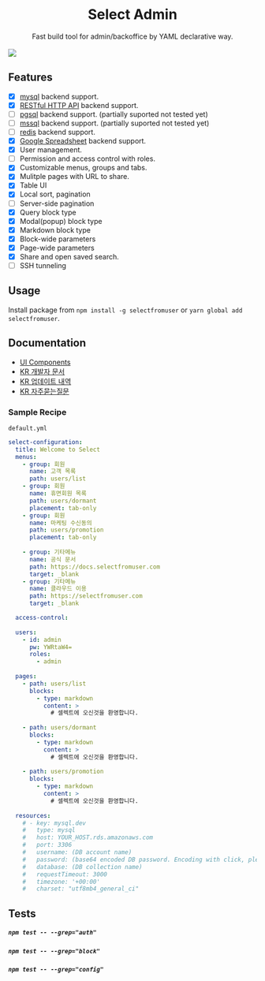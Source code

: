 <div align="center">
<h1>Select Admin</h1>
Fast build tool for admin/backoffice by YAML declarative way.
</div>

<br />
<a href="https://www.npmjs.com/package/selectfromuser" target="_blank"><img src="https://img.shields.io/github/package-json/v/eces/select"></img></a>

## Features

- [x] [mysql](#) backend support.
- [x] [RESTful HTTP API](#) backend support.
- [ ] [pgsql](#) backend support. (partially suported not tested yet)
- [ ] [mssql](#) backend support. (partially suported not tested yet)
- [ ] [redis](#) backend support.
- [x] [Google Spreadsheet](#) backend support.
- [x] User management.
- [ ] Permission and access control with roles.
- [x] Customizable menus, groups and tabs.
- [x] Mulitple pages with URL to share.
- [x] Table UI
- [x] Local sort, pagination
- [ ] Server-side pagination
- [x] Query block type
- [x] Modal(popup) block type
- [x] Markdown block type
- [x] Block-wide parameters
- [x] Page-wide parameters
- [x] Share and open saved search.
- [ ] SSH tunneling

## Usage

Install package from `npm install -g selectfromuser` or `yarn global add selectfromuser`.



## Documentation

- [UI Components](https://app.selectfromuser.com/components)
- [KR 개발자 문서](https://docs.selectfromuser.com/guide/)
- [KR 업데이트 내역](https://www.selectfromuser.com/changelog)
- [KR 자주묻는질문](https://www.selectfromuser.com/faq)

### Sample Recipe

`default.yml`

```yml
select-configuration:
  title: Welcome to Select
  menus:
    - group: 회원
      name: 고객 목록
      path: users/list
    - group: 회원
      name: 휴면회원 목록
      path: users/dormant
      placement: tab-only
    - group: 회원
      name: 마케팅 수신동의
      path: users/promotion
      placement: tab-only
    
    - group: 기타메뉴
      name: 공식 문서 
      path: https://docs.selectfromuser.com
      target: _blank
    - group: 기타메뉴
      name: 클라우드 이용
      path: https://selectfromuser.com
      target: _blank

  access-control:
    
  users:
    - id: admin
      pw: YWRtaW4=
      roles:
        - admin
  
  pages:
    - path: users/list
      blocks:
        - type: markdown
          content: >
            # 셀렉트에 오신것을 환영합니다.
        
    - path: users/dormant
      blocks:
        - type: markdown
          content: >
            # 셀렉트에 오신것을 환영합니다.
        
    - path: users/promotion
      blocks:
        - type: markdown
          content: >
            # 셀렉트에 오신것을 환영합니다.
        
  resources:
    # - key: mysql.dev
    #   type: mysql
    #   host: YOUR_HOST.rds.amazonaws.com
    #   port: 3306
    #   username: (DB account name)
    #   password: (base64 encoded DB password. Encoding with click, please see this: https://docs.selectfromuser.com/guide/connection.html)
    #   database: (DB collection name)
    #   requestTimeout: 3000
    #   timezone: '+00:00'
    #   charset: "utf8mb4_general_ci"
```


## Tests

##### `npm test -- --grep="auth"`

##### `npm test -- --grep="block"`

##### `npm test -- --grep="config"`
